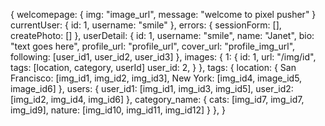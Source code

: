 {
  welcomepage: {
    img: "image_url",
    message: "welcome to pixel pusher"
  }
  currentUser: {
    id: 1,
    username: "smile"
  },
  errors: {
    sessionForm: [],
    createPhoto: []
  },
  userDetail: {
    id: 1,
    username: "smile",
    name: "Janet",
    bio: "text goes here",
    profile_url: "profile_url",
    cover_url: "profile_img_url",
    following: [user_id1, user_id2, user_id3]
  },
  images: {
    1: {
      id: 1,
      url: "/img/id",
      tags: [location, category, userId]
      user_id: 2,
    }
  },
  tags: {
    location: {
      San Francisco: [img_id1, img_id2, img_id3],
      New York: [img_id4, image_id5, image_id6]
    },
    users: {
      user_id1: [img_id1, img_id3, img_id5],
      user_id2: [img_id2, img_id4, img_id6]
    },
    category_name: {
      cats: [img_id7, img_id7, img_id9],
      nature: [img_id10, img_id11, img_id12]
    }
  },
}
